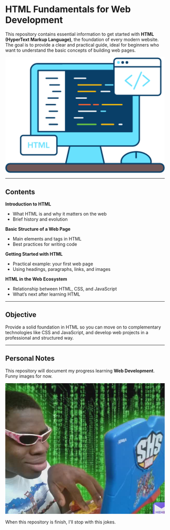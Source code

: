 # HTML Fundamentals for Web Development

This repository contains essential information to get started with **HTML (HyperText Markup Language)**, the foundation of every modern website. The goal is to provide a clear and practical guide, ideal for beginners who want to understand the basic concepts of building web pages.

![Web-Development-Image](/Images/readme/web-development.512x371.png)

---

## Contents

**Introduction to HTML**

- What HTML is and why it matters on the web
- Brief history and evolution

**Basic Structure of a Web Page**

- Main elements and tags in HTML
- Best practices for writing code

**Getting Started with HTML**

- Practical example: your first web page
- Using headings, paragraphs, links, and images

**HTML in the Web Ecosystem**

- Relationship between HTML, CSS, and JavaScript
- What’s next after learning HTML

---

## Objective

Provide a solid foundation in HTML so you can move on to complementary technologies like CSS and JavaScript, and develop web projects in a professional and structured way.

---

## Personal Notes

This repository will document my progress learning **Web Development**. Funny images for now.

![Heckerman](/Images/readme/WebDeveloper.png)

When this repository is finish, I'll stop with this jokes.
